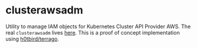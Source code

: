 # clusterawsadm

Utility to manage IAM objects for Kubernetes Cluster API Provider AWS. 
The real `clusterawsadm` lives [here](https://github.com/kubernetes-sigs/cluster-api-provider-aws/tree/master/cmd/clusterawsadm). 
This is a proof of concept implementation using [h0tbird/terrago](https://github.com/h0tbird/terrago).